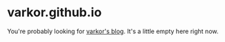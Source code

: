 # varkor.github.io
You're probably looking for [varkor's blog](https://varkor.github.io/blog/). It's a little empty
here right now.
